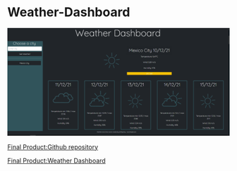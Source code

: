 # Weather-Dashboard


![Screenshot of the webpage showing it working as expected](./assets/images/screenshot.png)

 [Final Product:Github repository](https://github.com/csancheze/Weather-Dashboard/)

 [Final Product:Weather Dashboard](https://csancheze.github.io/Weather-Dashboard/)
